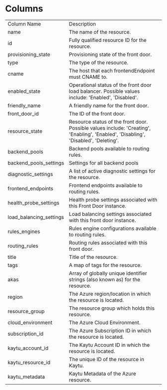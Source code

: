 # Columns  

<table>
	<tr><td>Column Name</td><td>Description</td></tr>
	<tr><td>name</td><td>The name of the resource.</td></tr>
	<tr><td>id</td><td>Fully qualified resource ID for the resource.</td></tr>
	<tr><td>provisioning_state</td><td>Provisioning state of the front door.</td></tr>
	<tr><td>type</td><td>The type of the resource.</td></tr>
	<tr><td>cname</td><td>The host that each frontendEndpoint must CNAME to.</td></tr>
	<tr><td>enabled_state</td><td>Operational status of the front door load balancer. Possible values include: 'Enabled', 'Disabled'.</td></tr>
	<tr><td>friendly_name</td><td>A friendly name for the front door.</td></tr>
	<tr><td>front_door_id</td><td>The ID of the front door.</td></tr>
	<tr><td>resource_state</td><td>Resource status of the front door. Possible values include: 'Creating', 'Enabling', 'Enabled', 'Disabling', 'Disabled', 'Deleting'.</td></tr>
	<tr><td>backend_pools</td><td>Backend pools available to routing rules.</td></tr>
	<tr><td>backend_pools_settings</td><td>Settings for all backend pools</td></tr>
	<tr><td>diagnostic_settings</td><td>A list of active diagnostic settings for the resource.</td></tr>
	<tr><td>frontend_endpoints</td><td>Frontend endpoints available to routing rules.</td></tr>
	<tr><td>health_probe_settings</td><td>Health probe settings associated with this Front Door instance.</td></tr>
	<tr><td>load_balancing_settings</td><td>Load balancing settings associated with this front door instance.</td></tr>
	<tr><td>rules_engines</td><td>Rules engine configurations available to routing rules.</td></tr>
	<tr><td>routing_rules</td><td>Routing rules associated with this front door.</td></tr>
	<tr><td>title</td><td>Title of the resource.</td></tr>
	<tr><td>tags</td><td>A map of tags for the resource.</td></tr>
	<tr><td>akas</td><td>Array of globally unique identifier strings (also known as) for the resource.</td></tr>
	<tr><td>region</td><td>The Azure region/location in which the resource is located.</td></tr>
	<tr><td>resource_group</td><td>The resource group which holds this resource.</td></tr>
	<tr><td>cloud_environment</td><td>The Azure Cloud Environment.</td></tr>
	<tr><td>subscription_id</td><td>The Azure Subscription ID in which the resource is located.</td></tr>
	<tr><td>kaytu_account_id</td><td>The Kaytu Account ID in which the resource is located.</td></tr>
	<tr><td>kaytu_resource_id</td><td>The unique ID of the resource in Kaytu.</td></tr>
	<tr><td>kaytu_metadata</td><td>Kaytu Metadata of the Azure resource.</td></tr>
</table>